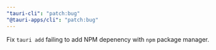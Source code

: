 ```yaml
---
"tauri-cli": "patch:bug"
"@tauri-apps/cli": "patch:bug"
---
```


Fix `tauri add` failing to add NPM depenency with `npm` package manager.

